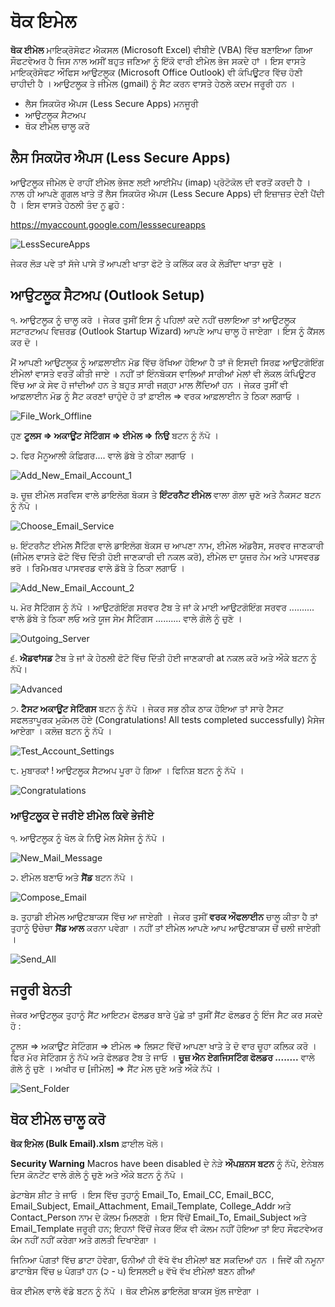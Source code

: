 # ਥੋਕ ਇਮੇਲ

**ਥੋਕ ਈਮੇਲ** ਮਾਇਕ੍ਰੋਸੋਫਟ ਐਕਸਲ (Microsoft Excel) ਵੀਬੀਏ (VBA) ਵਿੱਚ ਬਣਾਇਆ ਗਿਆ ਸੌਫਟਵੇਅਰ ਹੈ ਜਿਸ ਨਾਲ ਅਸੀਂ ਬਹੁਤ ਜਣਿਆ ਨੂੰ ਇੱਕੋ ਵਾਰੀ ਈਮੇਲ ਭੇਜ ਸਕਦੇ ਹਾਂ । ਇਸ ਵਾਸਤੇ ਮਾਇਕ੍ਰੋਸੋਫਟ ਔਫਿਸ ਆਉਟਲੂਕ (Microsoft Office Outlook) ਵੀ ਕੰਪਿਊਟਰ ਵਿੱਚ ਹੋਣੀ ਚਾਹੀਦੀ ਹੈ । ਆਉਟਲੂਕ ਤੇ ਜੀਮੇਲ (gmail) ਨੂੰ ਸੈਟ ਕਰਨ ਵਾਸਤੇ ਹੇਠਲੇ ਕਦਮ ਜਰੂਰੀ ਹਨ ।

- ਲੈਸ ਸਿਕਯੋਰ ਐਪਸ (Less Secure Apps) ਮਨਜੂਰੀ
- ਆਉਟਲੂਕ ਸੈਟਅਪ
- ਥੋਕ ਈਮੇਲ ਚਾਲੂ ਕਰੋ

## ਲੈਸ ਸਿਕਯੋਰ ਐਪਸ (Less Secure Apps)

ਆਉਟਲੂਕ ਜੀਮੇਲ ਦੇ ਰਾਹੀਂ ਈਮੇਲ ਭੇਜਣ ਲਈ ਆਈਮੈਪ (imap) ਪ੍ਰੋਟੋਕੋਲ ਦੀ ਵਰਤੋਂ ਕਰਦੀ ਹੈ । ਨਾਲ ਹੀ ਆਪਣੇ ਗੂਗਲ ਖਾਤੇ ਤੋਂ ਲੈਸ ਸਿਕਯੋਰ ਐਪਸ (Less Secure Apps) ਦੀ ਇਜ਼ਾਜ਼ਤ ਦੇਣੀ ਪੈਂਦੀ ਹੈ । ਇਸ ਵਾਸਤੇ ਹੇਠਲੀ ਤੰਦ ਨੂ ਛੁਹੋ :

https://myaccount.google.com/lesssecureapps

![LessSecureApps](/../master/Resources/Less_Secure_Apps.png?raw=true "LessSecureApps")

ਜੇਕਰ ਲੋੜ ਪਵੇ ਤਾਂ ਸੱਜੇ ਪਾਸੇ ਤੋਂ ਆਪਣੀ ਖਾਤਾ ਫੋਟੋ ਤੇ ਕਲਿੱਕ ਕਰ ਕੇ ਲੋੜੀਂਦਾ ਖਾਤਾ ਚੁਣੋ ।

## ਆਉਟਲੂਕ ਸੈਟਅਪ (Outlook Setup)

੧. ਆਉਟਲੂਕ ਨੂੰ ਚਾਲੂ ਕਰੋ । ਜੇਕਰ ਤੁਸੀਂ ਇਸ ਨੂੰ ਪਹਿਲਾਂ ਕਦੇ ਨਹੀਂ ਚਲਾਇਆ ਤਾਂ ਆਉਟਲੂਕ ਸਟਾਰਟਅਪ ਵਿਜ਼ਰਡ (Outlook Startup Wizard) ਆਪਣੇ ਆਪ ਚਾਲੂ ਹੋ ਜਾਏਗਾ । ਇਸ ਨੂੰ ਕੈਂਸਲ ਕਰ ਦੋ ।

ਮੈਂ ਆਪਣੀ ਆਉਟਲੂਕ ਨੂੰ ਆਫ਼ਲਾਈਨ ਮੋਡ ਵਿੱਚ ਰੱਖਿਆ ਹੋਇਆ ਹੈ ਤਾਂ ਜੋ ਇਸਦੀ ਸਿਰਫ਼ ਆਉਟਗੋਇੰਗ ਈਮੇਲਾਂ ਵਾਸਤੇ ਵਰਤੋਂ ਕੀਤੀ ਜਾਏ । ਨਹੀਂ ਤਾਂ ਇੰਨਬੋਕਸ ਵਾਲਿਆਂ ਸਾਰੀਆਂ ਮੇਲਾਂ ਵੀ ਲੋਕਲ ਕੰਪਿਊਟਰ ਵਿੱਚ ਆ ਕੇ ਸੇਵ ਹੋ ਜਾਂਦੀਆਂ ਹਨ ਤੇ ਬਹੁਤ ਸਾਰੀ ਜਗ੍ਹਾ ਮਾਲ ਲੈਂਦਿਆਂ ਹਨ । ਜੇਕਰ ਤੁਸੀਂ ਵੀ ਆਫ਼ਲਾਈਨ ਮੋਡ ਨੂੰ ਸੈਟ ਕਰਣਾਂ ਚਾਹੁੰਦੇ ਹੋ ਤਾਂ ਫ਼ਾਈਲ => ਵਰਕ ਆਫ਼ਲਾਈਨ ਤੇ ਠਿਕਾ ਲਗਾਓ ।

![File_Work_Offline](/../master/Resources/File_Work_Offline.png?raw=true "File_Work_Offline")

ਹੁਣ **ਟੂਲਸ => ਅਕਾਊਂਟ ਸੇਟਿੰਗਸ => ਈਮੇਲ => ਨਿਉ** ਬਟਨ ਨੂੰ ਨੱਪੋ । 

੨. ਫਿਰ ਮੈਨੂਆਲੀ ਕੰਫ਼ਿਗਰ.... ਵਾਲੇ ਡੱਬੇ ਤੇ ਠੀਕਾ ਲਗਾਓ ।

![Add_New_Email_Account_1](/../master/Resources/Add_New_Email_Account_1.png?raw=true "Add New Email Account 1")

੩. ਚੂਜ਼ ਈਮੇਲ ਸਰਵਿਸ ਵਾਲੇ ਡਾਇਲੋਗ ਬੋਕਸ ਤੇ **ਇੰਟਰਨੈਟ ਈਮੇਲ** ਵਾਲਾ ਗੋਲਾ ਚੁਣੋ ਅਤੇ ਨੈਕਸਟ ਬਟਨ ਨੂੰ ਨੱਪੋ ।

![Choose_Email_Service](/../master/Resources/Choose_Email_Service.png?raw=true "Choose Email Service")

੪. ਇੰਟਰਨੈਟ ਈਮੇਲ ਸੈੱਟਿੰਗ ਵਾਲੇ ਡਾਇਲੋਗ ਬੋਕਸ ਚ ਆਪਣਾ ਨਾਮ, ਈਮੇਲ ਅੱਡਰੈਸ, ਸਰਵਰ ਜਾਣਕਾਰੀ (ਜੀਮੇਲ ਵਾਸਤੇ ਫੋਟੋ ਵਿੱਚ ਦਿੱਤੀ ਹੋਈ ਜਾਣਕਾਰੀ ਦੀ ਨਕਲ ਕਰੋ), ਈਮੇਲ ਦਾ ਯੂਜ਼ਰ ਨੇਮ ਅਤੇ ਪਾਸਵਰਡ ਭਰੋ । ਰਿਮੈਮਬਰ ਪਾਸਵਰਡ ਵਾਲੇ ਡੱਬੇ ਤੇ ਠਿਕਾ ਲਗਾਓ । 

![Add_New_Email_Account_2](/../master/Resources/Add_New_Email_Account_2.png?raw=true "Add New Email Account 2")

੫. ਮੋਰ ਸੈਟਿੰਗਸ ਨੂੰ ਨੱਪੋ । ਆਉਟਗੋਇੰਗ ਸਰਵਰ ਟੈਬ ਤੇ ਜਾਂ ਕੇ ਮਾਈ ਆਉਟਗੋਇੰਗ ਸਰਵਰ .......... ਵਾਲੇ ਡੱਬੇ ਤੇ ਠਿਕਾ ਲਓ ਅਤੇ ਯੂਜ ਸੇਮ ਸੈਟਿੰਗਸ .......... ਵਾਲੇ ਗੋਲੇ ਨੂੰ ਚੁਣੋ ।  

![Outgoing_Server](/../master/Resources/Outgoing_Server.png?raw=true "Outgoing Server")

੬. **ਐਡਵਾਂਸਡ** ਟੈਬ ਤੇ ਜਾਂ ਕੇ ਹੇਠਲੀ ਫੋਟੋ ਵਿੱਚ ਦਿੱਤੀ ਹੋਈ ਜਾਣਕਾਰੀ at ਨਕਲ ਕਰੋ ਅਤੇ ਔਕੇ ਬਟਨ ਨੂੰ ਨੱਪੋ।  

![Advanced](/../master/Resources/Advanced.png?raw=true "Advanced")

੭. **ਟੈਸਟ ਅਕਾਊਂਟ ਸੇਟਿੰਗਸ** ਬਟਨ ਨੂੰ ਨੱਪੋ । ਜੇਕਰ ਸਭ ਠੀਕ ਠਾਕ ਹੋਇਆ ਤਾਂ ਸਾਰੇ ਟੈਸਟ ਸਫਲਤਾਪੂਰਕ ਮੁਕੰਮਲ ਹੋਏ (Congratulations! All tests completed successfully) ਮੈਸੇਜ ਆਏਗਾ । ਕਲੋਜ਼ ਬਟਨ ਨੂੰ ਨੱਪੋ । 

![Test_Account_Settings](/../master/Resources/Test_Account_Settings.png?raw=true "Test Account Settings")

੮. ਮੁਬਾਰਕਾਂ ! ਆਉਟਲੂਕ ਸੈਟਅਪ ਪੂਰਾ ਹੋ ਗਿਆ । ਫਿਨਿਸ਼ ਬਟਨ ਨੂੰ ਨੱਪੋ ।

![Congratulations](/../master/Resources/Congratulations.png?raw=true "Congratulations")

### ਆਉਟਲੂਕ ਦੇ ਜਰੀਏ ਈਮੇਲ ਕਿਵੇ ਭੇਜੀਏ
੧. ਆਉਟਲੂਕ ਨੂੰ ਖੋਲ ਕੇ ਨਿਉ ਮੇਲ ਮੈਸੇਜ ਨੂੰ ਨੱਪੋ । 

![New_Mail_Message](/../master/Resources/New_Mail_Message.png?raw=true "New Mail Message")

੨. ਈਮੇਲ ਬਣਾਓ ਅਤੇ **ਸੈਂਡ** ਬਟਨ ਨੱਪੋ ।

![Compose_Email](/../master/Resources/Compose_Email.png?raw=true "Compose Email")

੩. ਤੁਹਾਡੀ ਈਮੇਲ ਆਉਟਬਾਕਸ ਵਿੱਚ ਆ ਜਾਏਗੀ । ਜੇਕਰ ਤੁਸੀਂ **ਵਰਕ ਔਫਲਾਈਨ** ਚਾਲੂ ਕੀਤਾ ਹੈ ਤਾਂ ਤੁਹਾਨੂੰ ਉਚੇਚਾ **ਸੈਂਡ ਆਲ** ਕਰਨਾ ਪਵੇਗਾ । ਨਹੀਂ ਤਾਂ ਈਮੇਲ ਆਪਣੇ ਆਪ ਆਉਟਬਾਕਸ ਚੋਂ ਚਲੀ ਜਾਏਗੀ ।

![Send_All](/../master/Resources/Send_All.png?raw=true "Send All")

## ਜਰੂਰੀ ਬੇਨਤੀ 
ਜੇਕਰ ਆਉਟਲੂਕ ਤੁਹਾਨੂੰ ਸੈਂਟ ਆਇਟਮ ਫੋਲਡਰ ਬਾਰੇ ਪੁੱਛੇ ਤਾਂ ਤੁਸੀਂ ਸੈਂਟ ਫੋਲਡਰ ਨੂੰ ਇੰਜ ਸੈਟ ਕਰ ਸਕਦੇ ਹੋ :

ਟੂਲਸ => ਅਕਾਊਂਟ ਸੇਟਿੰਗਸ => ਈਮੇਲ => ਲਿਸਟ ਵਿੱਚੋਂ ਆਪਣਾ ਖਾਤੇ ਤੇ ਦੋ ਵਾਰ ਚੂਹਾ ਕਲਿਕ ਕਰੋ । ਫਿਰ ਮੋਰ ਸੇਟਿੰਗਸ ਨੂੰ ਨੱਪੋ ਅਤੇ ਫੋਲਡਰ ਟੈਬ ਤੇ ਜਾਓ । **ਚੂਜ਼ ਐਨ ਏਗਜਿਸਟਿੰਗ ਫੋਲਡਰ ........** ਵਾਲੇ ਗੋਲੇ ਨੂੰ ਚੁਣੋ । ਅਖੀਰ ਚ [ਜੀਮੇਲ] => ਸੈਂਟ ਮੇਲ ਚੁਣੋ ਅਤੇ ਔਕੇ ਨੱਪੋ ।

![Sent_Folder](/../master/Resources/Sent_Folder.png?raw=true "Sent Folder")

## ਥੋਕ ਈਮੇਲ ਚਾਲੂ ਕਰੋ
**ਥੋਕ ਇਮੇਲ (Bulk Email).xlsm** ਫ਼ਾਈਲ ਖੋਲੋ।

**Security Warning** Macros have been disabled ਦੇ ਨੇੜੇ **ਔਪਸ਼ਨਸ ਬਟਨ** ਨੂੰ ਨੱਪੋ, ਏਨੇਬਲ ਦਿਸ ਕੋਨਟੇਂਟ ਵਾਲੇ ਗੋਲੇ ਨੂੰ ਚੁਣੋ ਅਤੇ ਔਕੇ ਬਟਨ ਨੂੰ ਨੱਪੋ । 

ਡੇਟਾਬੇਸ ਸ਼ੀਟ ਤੇ ਜਾਓ । ਇਸ ਵਿੱਚ ਤੁਹਾਨੂੰ Email_To, Email_CC, Email_BCC, Email_Subject, Email_Attachment, Email_Template, College_Addr ਅਤੇ Contact_Person ਨਾਮ ਦੇ ਕੋਲਮ ਮਿਲਣਗੇ । ਇਸ ਵਿੱਚੋਂ Email_To, Email_Subject ਅਤੇ Email_Template ਜਰੂਰੀ ਹਨ; ਇਹਨਾਂ ਵਿੱਚੋਂ ਜੇਕਰ ਇੱਕ ਵੀ ਕੋਲਮ ਨਹੀਂ ਹੋਇਆ ਤਾਂ ਇਹ ਸੌਫਟਵੇਅਰ ਕੰਮ ਨਹੀਂ ਨਹੀਂ ਕਰੇਗਾ ਅਤੇ ਗਲਤੀ ਦਿਖਾਏਗਾ । 

ਜਿਨਿਆ ਪੰਗਤਾਂ ਵਿੱਚ ਡਾਟਾ ਹੋਵੇਗਾ, ਓਨੀਆਂ ਹੀ ਵੱਖੋ ਵੱਖ ਈਮੇਲਾਂ ਬਣ ਸਕਦਿਆਂ ਹਨ । ਜਿਵੇਂ ਕੀ ਨਮੂਨਾ ਡਾਟਾਬੇਸ ਵਿੱਚ ੪ ਪੰਗਤਾਂ ਹਨ (੨ - ੫) ਇਸਲਈ ੪ ਵੱਖੋ ਵੱਖ ਈਮੇਲਾਂ ਬਣਨ ਗੀਆਂ

ਥੋਕ ਈਮੇਲ ਵਾਲੇ ਵੱਡੇ ਬਟਨ ਨੂੰ ਨੱਪੋ । ਥੋਕ ਈਮੇਲ ਡਾਇਲੋਗ ਬਾਕਸ ਖੁੱਲ ਜਾਏਗਾ । 
